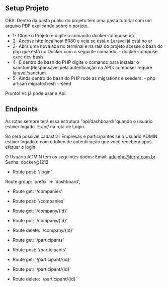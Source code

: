 ## Setup Projeto
OBS: Dentro da pasta public do projeto tem uma pasta tutorial com um arquivo PDF explicando sobre o porjeto.


-   1- Clone o Projeto e digite o comando docker-compose up
-   2- Acesse http:localhost:8080 e veja se está o Laravel já está no ar
-   3- Abra uma nova aba no terminal e na raiz do projeto acesse o bash do php que está no Docker com o seguinte comando:
	    - docker-compose exec dev bash
-   4- E dentro do bash do PHP digite o comando para instalar o sanctum(Responsável pela autenticação na API): composer require laravel/sanctum
-   5- Ainda dentro do bash do PHP rode as migrations e seeders:
        - php artisan migrate:fresh --seed

Pronto! Vc já pode usar a Api.

## Endpoints

As rotas sempre terá essa estrutura "api/dashboard/"quando o usuário estiver logado.
E api/ na rota de Login.

Só será possível cadastrar Empresas e participantes se o Usuário ADMIN estiver logado e com o token de autenticação que você receberá apoś efetuar o login.

O Usuário ADMIN tem os seguintes dados:
    Email: adolpho@terra.com.br
    Senha: docker@1212

-   Route post: '/login'

Route group: 'prefix' => 'dashboard',

-   Route get: '/companies'
-   Route post: '/companies'
-   Route get: '/company/{id}'
-   Route put: '/company/{id}'
-   Route delete: '/company/{id}'
    
-   Route get: '/participants'
-   Route post: '/participants'
-   Route get: '/participant/{id}'
-   Route put: '/participant/{id}'
-   Route delete: '/participant/{id}'